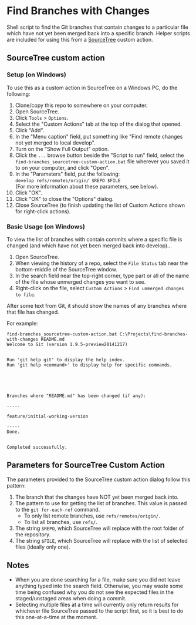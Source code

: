 # Find Branches with Changes

Shell script to find the Git branches that contain changes to a particular file 
which have not yet been merged back into a specific branch. Helper scripts are 
included for using this from a [SourceTree](https://www.sourcetreeapp.com/) 
custom action.

## SourceTree custom action

### Setup (on Windows)

To use this as a custom action in SourceTree on a Windows PC, do the following:

1. Clone/copy this repo to somewhere on your computer.
2. Open SourceTree.
3. Click ```Tools``` > ```Options```.
4. Select the "Custom Actions" tab at the top of the dialog that opened.
5. Click "Add".
6. In the "Menu caption" field, put something like "Find remote changes not yet
   merged to local develop".
7. Turn on the "Show Full Output" option.
8. Click the ```...``` browse button beside the "Script to run" field, select
   the ```find-branches_sourcetree-custom-action.bat``` file wherever you saved
   it to on your computer, and click "Open".
9. In the "Parameters" field, put the following:  
   ```develop refs/remotes/origin/ $REPO $FILE```  
   (For more information about these parameters, see below).
10. Click "OK".
11. Click "OK" to close the "Options" dialog.
12. Close SourceTree (to finish updating the list of Custom Actions shown for
   right-click actions).

### Basic Usage (on Windows)

To view the list of branches with contain commits where a specific file is 
changed (and which have not yet been merged back into develop)... 

1. Open SourceTree.
2. When viewing the history of a repo, select the ```File Status``` tab near the
   bottom-middle of the SourceTree window.
3. In the search field near the top-right corner, type part or all of the name
   of the file whose unmerged changes you want to see.
4. Right-click on the file, select ```Custom Actions``` > ```Find unmerged
   changes to file```.

After some text from Git, it should show the names of any branches where that
file has changed.

For example:

    find-branches_sourcetree-custom-action.bat C:\Projects\find-branches-with-changes README.md
    Welcome to Git (version 1.9.5-preview20141217)


    Run 'git help git' to display the help index.
    Run 'git help <command>' to display help for specific commands.





    Branches where "README.md" has been changed (if any):

    -----

    feature/initial-working-version

    -----
    Done.


    Completed successfully.


## Parameters for SourceTree Custom Action

The parameters provided to the SourceTree custom action dialog follow this 
pattern:

1. The branch that the changes have NOT yet been merged back into.
2. The pattern to use for getting the list of branches. This value is passed to 
   the ```git for-each-ref``` command.
   * To only list remote branches, use ```refs/remotes/origin/```.
   * To list all branches, use ```refs/```.
3. The string ```$REPO```, which SourceTree will replace with the root folder 
   of the repository.
4. The string ```$FILE```, which SourceTree will replace with the list of 
   selected files (ideally only one).

## Notes

* When you are done searching for a file, make sure you did not leave anything 
  typed into the search field. Otherwise, you may waste some time being 
  confused why you do not see the expected files in the staged/unstaged areas 
  when doing a commit.
* Selecting multiple files at a time will currently only return results for 
  whichever file SourceTree passed to the script first, so it is best to do 
  this one-at-a-time at the moment.
